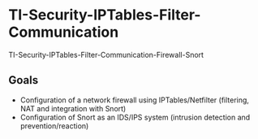 # TI-Security-IPTables-Filter-Communication
TI-Security-IPTables-Filter-Communication-Firewall-Snort

## Goals
- Configuration of a network firewall using IPTables/Netfilter (filtering, NAT and integration with Snort)
- Configuration of Snort as an IDS/IPS system (intrusion detection and prevention/reaction)
